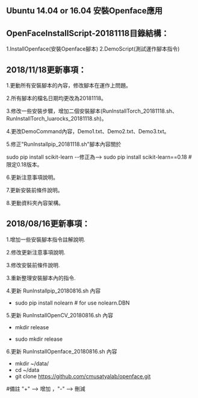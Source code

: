 Ubuntu 14.04 or 16.04 安裝Openface應用
----------------------------------------------------------------------------------------------------------------------------------

OpenFaceInstallScript-20181118目錄結構：
----------------------------------------------------------------------------------------------------------------------------------
1.InstallOpenface(安裝Openface腳本)
2.DemoScript(測試運作腳本指令)

2018/11/18更新事項：
----------------------------------------------------------------------------------------------------------------------------------
1.更動所有安裝腳本的內容，修改腳本在運作上問題。

2.所有腳本的檔名日期均更改為20181118。

3.修改一些安裝步驟，增加二個安裝腳本(RunInstallTorch_20181118.sh、RunInstallTorch_luarocks_20181118.sh)。

4.更改DemoCommand內容，Demo1.txt、Demo2.txt、Demo3.txt。

5.修正"RunInstallpip_20181118.sh"腳本內容關於

sudo pip install scikit-learn  --修正為--> sudo pip install scikit-learn==0.18 #限定0.18版本。

6.更新注意事項說明。

7.更新安裝前條件說明。

8.更動資料夾內容架構。


2018/08/16更新事項：
-----------------------------------------------------------------------------------------------------------------------------------
1.增加一些安裝腳本指令註解說明.

2.修改更新注意事項說明.

3.修改安裝前條件說明.

3.重新整理安裝腳本內的指令.

4.更新 RunInstallpip_20180816.sh 內容
  + sudo pip install nolearn # for use nolearn.DBN
  
5.更新 RunInstallOpenCV_20180816.sh 內容
  - mkdir release
  + sudo mkdir release
  
6.更新 RunInstallOpenface_20180816.sh 內容
  + mkdir ~/data/
  + cd ~/data
  + git clone https://github.com/cmusatyalab/openface.git
  
#備註 "+" --> 增加 ，"-" --> 刪減
